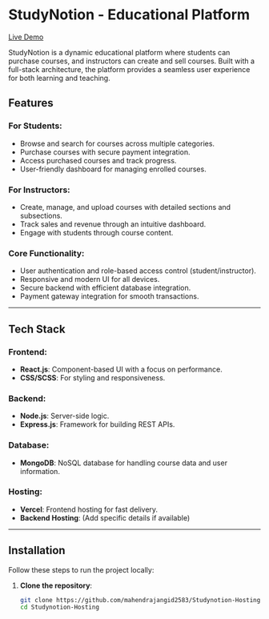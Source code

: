 # StudyNotion - Educational Platform

[Live Demo](https://studynotion-hosting-orcin.vercel.app/)

StudyNotion is a dynamic educational platform where students can purchase courses, and instructors can create and sell courses. Built with a full-stack architecture, the platform provides a seamless user experience for both learning and teaching.

## Features

### For Students:
- Browse and search for courses across multiple categories.
- Purchase courses with secure payment integration.
- Access purchased courses and track progress.
- User-friendly dashboard for managing enrolled courses.

### For Instructors:
- Create, manage, and upload courses with detailed sections and subsections.
- Track sales and revenue through an intuitive dashboard.
- Engage with students through course content.

### Core Functionality:
- User authentication and role-based access control (student/instructor).
- Responsive and modern UI for all devices.
- Secure backend with efficient database integration.
- Payment gateway integration for smooth transactions.

---

## Tech Stack

### Frontend:
- **React.js**: Component-based UI with a focus on performance.
- **CSS/SCSS**: For styling and responsiveness.

### Backend:
- **Node.js**: Server-side logic.
- **Express.js**: Framework for building REST APIs.

### Database:
- **MongoDB**: NoSQL database for handling course data and user information.

### Hosting:
- **Vercel**: Frontend hosting for fast delivery.
- **Backend Hosting**: (Add specific details if available)

---

## Installation

Follow these steps to run the project locally:

1. **Clone the repository**:
   ```bash
   git clone https://github.com/mahendrajangid2583/Studynotion-Hosting.git
   cd Studynotion-Hosting
